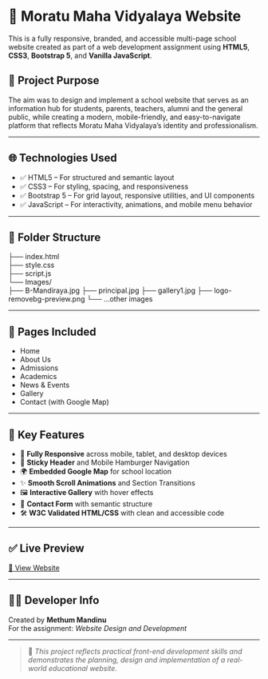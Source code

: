 # 🏫 Moratu Maha Vidyalaya Website

This is a fully responsive, branded, and accessible multi-page school website created as part of a web development assignment using **HTML5**, **CSS3**, **Bootstrap 5**, and **Vanilla JavaScript**.

## 📌 Project Purpose

The aim was to design and implement a school website that serves as an information hub for students, parents, teachers, alumni and the general public, while creating a modern, mobile-friendly, and easy-to-navigate platform that reflects Moratu Maha Vidyalaya’s identity and professionalism.

---

## 🌐 Technologies Used

- ✅ HTML5 – For structured and semantic layout  
- ✅ CSS3 – For styling, spacing, and responsiveness  
- ✅ Bootstrap 5 – For grid layout, responsive utilities, and UI components  
- ✅ JavaScript – For interactivity, animations, and mobile menu behavior  

---

## 📂 Folder Structure

├── index.html                
├── style.css                
├── script.js                 
└── Images/                  
    ├── B-Mandiraya.jpg
    ├── principal.jpg
    ├── gallery1.jpg
    ├── logo-removebg-preview.png
    └── ...other images

---

## 📄 Pages Included

- Home  
- About Us  
- Admissions  
- Academics  
- News & Events  
- Gallery  
- Contact (with Google Map)

---

## 🎯 Key Features

- 📱 **Fully Responsive** across mobile, tablet, and desktop devices  
- 🧩 **Sticky Header** and Mobile Hamburger Navigation  
- 🌍 **Embedded Google Map** for school location  
- ✨ **Smooth Scroll Animations** and Section Transitions  
- 🖼️ **Interactive Gallery** with hover effects  
- 📨 **Contact Form** with semantic structure  
- 🛠️ **W3C Validated HTML/CSS** with clean and accessible code  

---

## ✅ Live Preview
[🔗 View Website](https://m3thum09.github.io/Moratu-Vidyalaya-Website/)

---

## 👨‍🎓 Developer Info

Created by **Methum Mandinu**  
For the assignment: *Website Design and Development* 

---

> 📌 *This project reflects practical front-end development skills and demonstrates the planning, design and implementation of a real-world educational website.*

